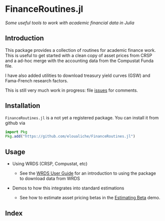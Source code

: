 # FinanceRoutines.jl

*Some useful tools to work with academic financial data in Julia*

## Introduction

This package provides a collection of routines for academic finance work. 
This is useful to get started with a clean copy of asset prices from CRSP and a ad-hoc merge with the accounting data from the Compustat Funda file. 

I have also added utilities to download treasury yield curves (GSW) and Fama-French research factors.

This is still very much work in progress: file [issues](https://github.com/eloualiche/FinanceRoutines.jl/issues) for comments.


## Installation

`FinanceRoutines.jl` is a not yet a registered package.
You can install it from github  via

```julia
import Pkg
Pkg.add("https://github.com/eloualiche/FinanceRoutines.jl")
```

## Usage

  - Using WRDS (CRSP, Compustat, etc)
    + See the [WRDS User Guide](@ref) for an introduction to using the package to download data from WRDS

  - Demos to how this integrates into standard estimations
    + See how to estimate asset pricing betas in the [Estimating Beta](@ref) demo.


## Index

```@index
```